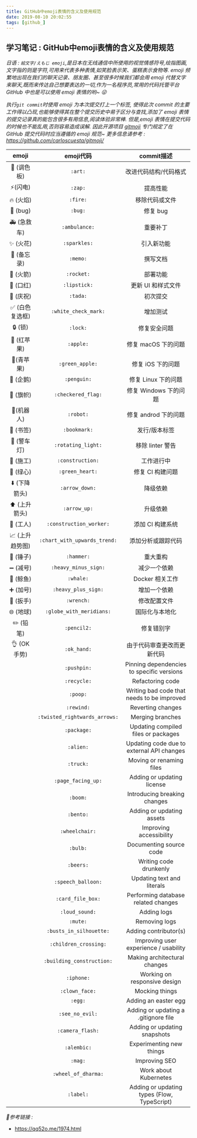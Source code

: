 ```yaml
---
title: GitHub中emoji表情的含义及使用规范
date: 2019-08-10 20:02:55
tags: [github_]
---
```


## 学习笔记 : GitHub中emoji表情的含义及使用规范
*日语 : `絵文字/えもじ emoji`,是日本在无线通信中所使用的视觉情感符号,绘指图画,文字指的则是字符,可用来代表多种表情,如笑脸表示笑、蛋糕表示食物等. emoji 频繁地出现在我们的聊天记录、朋友圈、甚至很多时候我们都会用 emoji 代替文字来聊天,既而来传达自己想要表达的一切,作为一名程序员,常用的代码托管平台 GitHub 中也是可以使用 emoji 表情的哟~ 😜*
  

*执行`git commit`时使用 emoji 为本次提交打上一个标签, 使得此次 commit 的主要工作得以凸现,也能够使得其在整个提交历史中易于区分与查找,添加了 emoji 表情的提交记录真的能包含很多有用信息,阅读体验非常棒. 但是,emoji 表情在提交代码的时候也不能乱用,否则容易造成误解. 因此开源项目 [gitmoji](https://gitmoji.carloscuesta.me/) 专门规定了在 GitHub 提交代码时应当遵循的 emoji 规范~ 更多信息请参考 : https://github.com/carloscuesta/gitmoji/*


|      emoji      |           emoji代码           |                 commit描述                  |
| :-------------: | :---------------------------: | :-----------------------------------------: |
|   🎨 (调色板)   |            `:art:`            |            改进代码结构/代码格式            |
|    ⚡️(闪电)     |            `:zap:`            |                  提高性能                   |
|    🔥 (火焰)    |           `:fire:`            |               移除代码或文件                |
|    🐛 (bug)     |            `:bug:`            |                  修复 bug                   |
|   🚑 (急救车)   |         `:ambulance:`         |                  重要补丁                   |
|    ✨ (火花)     |         `:sparkles:`          |                 引入新功能                  |
|   📝 (备忘录)   |           `:memo:`            |                  撰写文档                   |
|    🚀 (火箭)    |          `:rocket:`           |                  部署功能                   |
|    💄 (口红)    |         `:lipstick:`          |             更新 UI 和样式文件              |
|    🎉 (庆祝)    |           `:tada:`            |                  初次提交                   |
| ✅ (白色复选框)  |     `:white_check_mark:`      |                  增加测试                   |
|     🔒 (锁)     |           `:lock:`            |                修复安全问题                 |
|   🍎 (红苹果)   |           `:apple:`           |             修复 macOS 下的问题             |
|   🍏(青苹果)    |        `:green_apple:`        |              修复 iOS 下的问题              |
|    🐧 (企鹅)    |          `:penguin:`          |             修复 Linux 下的问题             |
|    🏁 (旗帜)    |      `:checkered_flag:`       |            修复 Windows 下的问题            |
|   🤖(机器人)    |           `:robot:`           |            修复 androd 下的问题             |
|    🔖 (书签)    |         `:bookmark:`          |                发行/版本标签                |
|   🚨 (警车灯)   |      `:rotating_light:`       |              移除 linter 警告               |
|    🚧 (施工)    |       `:construction:`        |                 工作进行中                  |
|    💚 (绿心)    |        `:green_heart:`        |              修复 CI 构建问题               |
|  ⬇️ (下降箭头)  |        `:arrow_down:`         |                  降级依赖                   |
|  ⬆️ (上升箭头)  |         `:arrow_up:`          |                  升级依赖                   |
|    👷 (工人)    |    `:construction_worker:`    |              添加 CI 构建系统               |
| 📈 (上升趋势图) | `:chart_with_upwards_trend:`  |             添加分析或跟踪代码              |
|    🔨 (锤子)    |          `:hammer:`           |                  重大重构                   |
|    ➖ (减号)     |     `:heavy_minus_sign:`      |                减少一个依赖                 |
|    🐳 (鲸鱼)    |           `:whale:`           |               Docker 相关工作               |
|    ➕ (加号)     |      `:heavy_plus_sign:`      |                增加一个依赖                 |
|    🔧 (扳手)    |          `:wrench:`           |                修改配置文件                 |
|    🌐 (地球)    |   `:globe_with_meridians:`    |               国际化与本地化                |
|    ✏️ (铅笔)    |          `:pencil2:`          |                 修复错别字                  |
|   👌 (OK手势)   |          `:ok_hand:`          |         由于代码审查更改而更新代码          |
|                 |          `:pushpin:`          |  Pinning dependencies to specific versions  |
|                 |          `:recycle:`          |              Refactoring code               |
|                 |           `:poop:`            | Writing bad code that needs to be improved  |
|                 |          `:rewind:`           |              Reverting changes              |
|                 | `:twisted_rightwards_arrows:` |              Merging branches               |
|                 |          `:package:`          |     Updating compiled files or packages     |
|                 |           `:alien:`           |  Updating code due to external API changes  |
|                 |           `:truck:`           |          Moving or renaming files           |
|                 |      `:page_facing_up:`       |         Adding or updating license          |
|                 |           `:boom:`            |        Introducing breaking changes         |
|                 |           `:bento:`           |          Adding or updating assets          |
|                 |        `:wheelchair:`         |           Improving accessibility           |
|                 |           `:bulb:`            |           Documenting source code           |
|                 |           `:beers:`           |           Writing code drunkenly            |
|                 |      `:speech_balloon:`       |         Updating text and literals          |
|                 |       `:card_file_box:`       |     Performing database related changes     |
|                 |        `:loud_sound:`         |                 Adding logs                 |
|                 |           `:mute:`            |                Removing logs                |
|                 |    `:busts_in_silhouette:`    |            Adding contributor(s)            |
|                 |     `:children_crossing:`     |    Improving user experience / usability    |
|                 |   `:building_construction:`   |        Making architectural changes         |
|                 |          `:iphone:`           |        Working on responsive design         |
|                 |        `:clown_face:`         |               Mocking things                |
|                 |            `:egg:`            |            Adding an easter egg             |
|                 |        `:see_no_evil:`        |    Adding or updating a .gitignore file     |
|                 |       `:camera_flash:`        |        Adding or updating snapshots         |
|                 |          `:alembic:`          |          Experimenting new things           |
|                 |            `:mag:`            |                Improving SEO                |
|                 |      `:wheel_of_dharma:`      |            Work about Kubernetes            |
|                 |           `:label:`           | Adding or updating types (Flow, TypeScript) |



*🙏参考链接 :*
* https://qq52o.me/1974.html